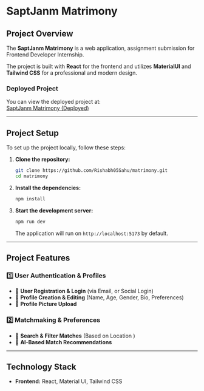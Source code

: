 # **SaptJanm Matrimony**

## **Project Overview**

The **SaptJanm Matrimony** is a web application, assignment submission for Frontend Developer Internship.

The project is built with **React** for the frontend and utilizes **MaterialUI** and **Tailwind CSS** for a professional and modern design.

### **Deployed Project**

You can view the deployed project at:  
[SaptJanm Matrimony (Deployed)](https://matrimony-black.vercel.app/)

---

## **Project Setup**

To set up the project locally, follow these steps:

1. **Clone the repository:**

   ```bash
   git clone https://github.com/Rishabh05Sahu/matrimony.git
   cd matrimony
   ```

2. **Install the dependencies:**

   ```bash
   npm install
   ```

3. **Start the development server:**

   ```bash
   npm run dev
   ```

   The application will run on `http://localhost:5173` by default.

---

## **Project Features**

### **1️⃣ User Authentication & Profiles**  
- 🔹 **User Registration & Login** (via Email, or Social Login)  
- 🔹 **Profile Creation & Editing** (Name, Age, Gender, Bio, Preferences)  
- 🔹 **Profile Picture Upload**  

### **2️⃣ Matchmaking & Preferences**  
- 🔹 **Search & Filter Matches** (Based on Location )  
- 🔹 **AI-Based Match Recommendations**  

---

## **Technology Stack**

- **Frontend:** React, Material UI, Tailwind CSS
